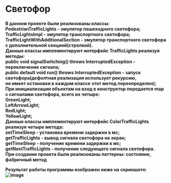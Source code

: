 <h1>Светофор</h1>

<h4>В данном проекте были реализованы классы:
<br>
PedestrianTrafficLights - эмулятор пешеходного светофора;<br>
TrafficLightsImpl - эмулятор транспортного светофора;<br>
TrafficLightWithAdditionalSection - эмулятор транспортного светофора с дополнительной секцией(стрелкой).<br>
Данные классы имплементируют интерфейс TrafficLights реализуя методы:<br>
public void signalSwitching() throws InterruptedException - переключение сигнала;<br>
public default void run() throws InterruptedException - запуск светофора(дефолтная реализация использует рекурсию,<br>
 не  имеет остановки в каждом классе этот метод переопределен);<br>
При инициализации объектам на вход в конструктор передается map с сигналами светофора, всего их четыре:<br>
GreenLight;<br>
LeftArrowLight;<br>
RedLight;<br>
YellowLight;<br>
Данные классы имплементируют интерфейс ColorTrafficLights<br>
реализуя четыре метода:<br>
setTimeSleep - установка времени задержки в мс;<br>
getTrafficLights - вывод сигнала светофора на экран;<br>
getTimeSleep - получение времени задержки в мс;<br>
getNextTrafficLights - получение следующего сигнала светофора.<br>
При создании проекта были реализованы паттерны: состояние, фабричный метод<br>

Результат работы программы изображен ниже на скриншоте:<br>
![image](https://github.com/user-attachments/assets/bdb83245-e975-4ff1-bcc7-f303abda048c)


</h4>
 

